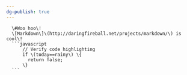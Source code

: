 ```yaml
---
dg-publish: true
---
```

      \#Woo hoo\!
      \[Markdown\]\(http://daringfireball.net/projects/markdown/\) is cool\!
      ```javascript
          // Verify code highlighting
          if \(today==rainy\) \{
            return false;
          \}
      ```